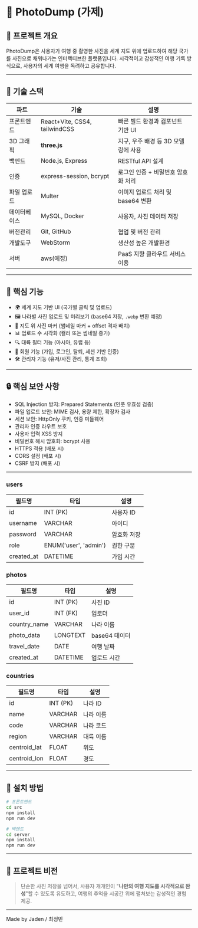 # 📸 PhotoDump (가제) 

## 🧭 프로젝트 개요
PhotoDump은 사용자가 여행 중 촬영한 사진을 세계 지도 위에 업로드하여 해당 국가를 사진으로 채워나가는 인터랙티브한 플랫폼입니다.
시각적이고 감성적인 여행 기록 방식으로, 사용자의 세계 여행을 독려하고 공유합니다.



---

## 🚀 기술 스택

| 파트           | 기술           | 설명                     |
|----------------|--------------|------------------------|
| 프론트엔드     | React+Vite, CSS4, tailwindCSS | 빠른 빌드 환경과 컴포넌트 기반 UI   |
| 3D 그래픽      | **three.js** | 지구, 우주 배경 등 3D 모델링에 사용 |
| 백엔드         | Node.js, Express | RESTful API 설계         |
| 인증           | express-session, bcrypt | 로그인 인증 + 비밀번호 암호화 처리            |
| 파일 업로드     | Multer       | 이미지 업로드 처리 및 base64 변환           |
| 데이터베이스   | MySQL, Docker | 사용자, 사진 데이터 저장         |
| 버전관리       | Git, GitHub  | 협업 및 버전 관리             |
| 개발도구       | WebStorm     | 생산성 높은 개발환경            |
| 서버           | aws(예정)    | PaaS 지향 클라우드 서비스 이용 |


---

## 🌟 핵심 기능

- 🌍 세계 지도 기반 UI (국가별 클릭 및 업로드)
- 🖼 나라별 사진 업로드 및 미리보기 (base64 저장, `.webp` 변환 예정)
- 🧷 지도 위 사진 마커 (썸네일 마커 + offset 격자 배치)
- 📊 업로드 수 시각화 (컬러 또는 썸네일 증가)
- 🔍 대륙 필터 기능 (아시아, 유럽 등)
- 🔐 회원 기능 (가입, 로그인, 탈퇴, 세션 기반 인증)
- 🛠 관리자 기능 (유저/사진 관리, 통계 조회)

---

## 🔒 핵심 보안 사항

- SQL Injection 방지: Prepared Statements (인풋 유효성 검증)
- 파일 업로드 보안: MIME 검사, 용량 제한, 확장자 검사
- 세션 보안: HttpOnly 쿠키, 인증 미들웨어
- 관리자 인증 라우트 보호
- 사용자 입력 XSS 방지
- 비밀번호 해시 암호화: bcrypt 사용
- HTTPS 적용 (배포 시)
- CORS 설정 (배포 시)
- CSRF 방지 (배포 시)

---



### users

|필드명|	타입 |	설명 |
|------|------|------|
|id|	INT (PK)	|사용자 ID|
|username|	VARCHAR	|아이디|
|password|	VARCHAR	|암호화 저장|
|role|	ENUM('user', 'admin')	|권한 구분|
created_at|	DATETIME	|가입 시간|

### photos
| 필드명 | 	타입  |	설명 |
|-----|------|------|
|id	|INT (PK)	|사진 ID|
|user_id|	INT (FK)	|업로더|
|country_name|	VARCHAR	|나라 이름|
|photo_data|	LONGTEXT	|base64 데이터|
|travel_date|	DATE	|여행 날짜|
|created_at|	DATETIME	|업로드 시간|


### countries
| 필드명          | 	타입       | 	설명   |
|--------------|-----------|-------|
| id	          | INT (PK)	 | 나라 ID |
| name         | 	VARCHAR	 | 나라 이름 |
| code         | 	VARCHAR	 | 나라 코드 |
| region       | 	VARCHAR	 | 대륙 이름 |
| centroid_lat | 	FLOAT	   | 위도    |
| centroid_lon | 	FLOAT	   | 경도    |



---

## 🧪 설치 방법

```bash
# 프론트엔드
cd src
npm install
npm run dev

# 백엔드
cd server
npm install
npm run dev


```

---

## 💬 프로젝트 비전
> 단순한 사진 저장을 넘어서, 사용자 개개인이 "**나만의 여행 지도를 시각적으로 완성**"할 수 있도록 유도하고, 여행의 추억을 시공간 위에 펼쳐보는 감성적인 경험 제공.

---

Made by Jaden / 최정민
